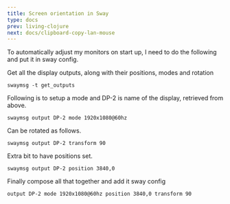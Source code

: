 ```yaml
---
title: Screen orientation in Sway
type: docs
prev: living-clojure
next: docs/clipboard-copy-lan-mouse
---
```


To automatically adjust my monitors on start up, I need to do the following and put it in sway config.

Get all the display outputs, along with their positions, modes and rotation

```
swaymsg -t get_outputs
```

Following is to setup a mode and DP-2 is name of the display, retrieved from above.

```
swaymsg output DP-2 mode 1920x1080@60hz
```

Can be rotated as follows.

```
swaymsg output DP-2 transform 90
```

Extra bit to have positions set.

```
swaymsg output DP-2 position 3840,0
```

Finally compose all that together and add it sway config

```
output DP-2 mode 1920x1080@60hz position 3840,0 transform 90
```
